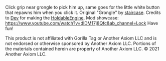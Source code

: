 Click grip near grongle to pick him up, same goes for the little white button that repawns him when you click it.
Original "Grongle" by [staircase](https://www.youtube.com/channel/UCiKLNO0uNmn9hB_-Ec3h6_Q).
Credits to [Dev](https://github.com/developer9998) for making the [HoldableEngine](https://github.com/developer9998/DevHoldableEngine).
Mod showcase: https://www.youtube.com/watch?v=dlDM17j8Qfc&ab_channel=Lock
Have fun!

This product is not affiliated with Gorilla Tag or Another Axiom LLC and is not endorsed or otherwise sponsored by Another Axiom LLC. Portions of the materials contained herein are property of Another Axiom LLC. © 2021 Another Axiom LLC.

